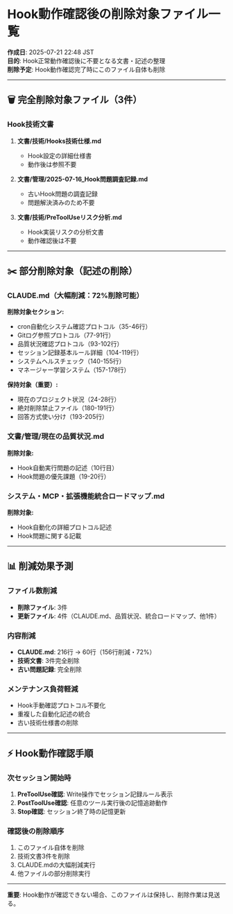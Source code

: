 # Hook動作確認後の削除対象ファイル一覧

**作成日**: 2025-07-21 22:48 JST  
**目的**: Hook正常動作確認後に不要となる文書・記述の整理  
**削除予定**: Hook動作確認完了時にこのファイル自体も削除

---

## 🗑️ 完全削除対象ファイル（3件）

### Hook技術文書
1. **文書/技術/Hooks技術仕様.md**
   - Hook設定の詳細仕様書
   - 動作後は参照不要

2. **文書/管理/2025-07-16_Hook問題調査記録.md**  
   - 古いHook問題の調査記録
   - 問題解決済みのため不要

3. **文書/技術/PreToolUseリスク分析.md**
   - Hook実装リスクの分析文書
   - 動作確認後は不要

---

## ✂️ 部分削除対象（記述の削除）

### CLAUDE.md（大幅削減：72%削除可能）
**削除対象セクション:**
- cron自動化システム確認プロトコル（35-46行）
- Gitログ参照プロトコル（77-91行）
- 品質状況確認プロトコル（93-102行）
- セッション記録基本ルール詳細（104-119行）
- システムヘルスチェック（140-155行）
- マネージャー学習システム（157-178行）

**保持対象（重要）:**
- 現在のプロジェクト状況（24-28行）
- 絶対削除禁止ファイル（180-191行）
- 回答方式使い分け（193-205行）

### 文書/管理/現在の品質状況.md
**削除対象:**
- Hook自動実行問題の記述（10行目）
- Hook問題の優先課題（19-20行）

### システム・MCP・拡張機能統合ロードマップ.md
**削除対象:**
- Hook自動化の詳細プロトコル記述
- Hook問題に関する記載

---

## 📊 削減効果予測

### ファイル数削減
- **削除ファイル**: 3件
- **更新ファイル**: 4件（CLAUDE.md、品質状況、統合ロードマップ、他1件）

### 内容削減
- **CLAUDE.md**: 216行 → 60行（156行削減・72%）
- **技術文書**: 3件完全削除
- **古い問題記録**: 完全削除

### メンテナンス負荷軽減
- Hook手動確認プロトコル不要化
- 重複した自動化記述の統合
- 古い技術仕様書の削除

---

## ⚡ Hook動作確認手順

### 次セッション開始時
1. **PreToolUse確認**: Write操作でセッション記録ルール表示
2. **PostToolUse確認**: 任意のツール実行後の記憶追跡動作
3. **Stop確認**: セッション終了時の記憶更新

### 確認後の削除順序
1. このファイル自体を削除
2. 技術文書3件を削除
3. CLAUDE.mdの大幅削減実行
4. 他ファイルの部分削除実行

---

**重要**: Hook動作が確認できない場合、このファイルは保持し、削除作業は見送る。